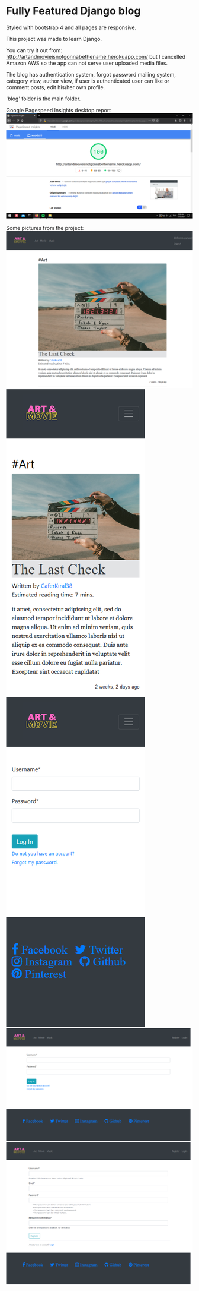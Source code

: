 # Fully Featured Django blog

Styled with bootstrap 4 and all pages are responsive.

This project was made to learn Django.

You can try it out from: http://artandmovieisnotgonnabethename.herokuapp.com/ but I cancelled Amazon AWS so the app can not serve user uploaded media files.

The blog has authentication system, forgot password mailing system, category view, author view, if user is authenticated user can like or comment posts, edit his/her own profile.

'blog' folder is the main folder.

Google Pagespeed Insights desktop report
![](/for_readme/desktop.png) 

Some pictures from the project:
![](/for_readme/Homepage.png)
![](/for_readme/Responsive1.png)
![](/for_readme/Responsive2.png)
![](/for_readme/Login.png)
![](/for_readme/Register.png)
